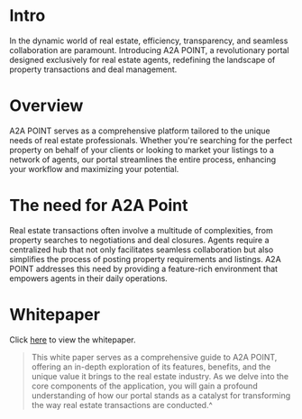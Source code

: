 # Intro
In the dynamic world of real estate, efficiency, transparency, and seamless
collaboration are paramount. Introducing A2A POINT, a revolutionary portal
designed exclusively for real estate agents, redefining the landscape of property
transactions and deal management.

# Overview
A2A POINT serves as a comprehensive platform tailored to the unique
needs of real estate professionals. Whether you're searching for the perfect
property on behalf of your clients or looking to market your listings to a network
of agents, our portal streamlines the entire process, enhancing your workflow and
maximizing your potential.

# The need for A2A Point
Real estate transactions often involve a multitude of complexities, from
property searches to negotiations and deal closures. Agents require a centralized
hub that not only facilitates seamless collaboration but also simplifies the process
of posting property requirements and listings. A2A POINT addresses this need by
providing a feature-rich environment that empowers agents in their daily
operations.

# Whitepaper
Click [here](./assets/A2A%20POINT%20WHITE%20PAPER.pdf) to view the whitepaper. <br />
> This white paper serves as a comprehensive guide to A2A POINT, offering an in-depth exploration of its features, benefits, and the unique value it brings to the real estate industry. As we delve into the core components of the application, you will gain a profound understanding of how our portal stands as a catalyst for transforming the way real estate transactions are conducted.^


